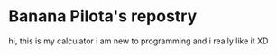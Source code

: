 # Banana Pilota's repostry

hi, this is my calculator i am new to programming and i really like it XD